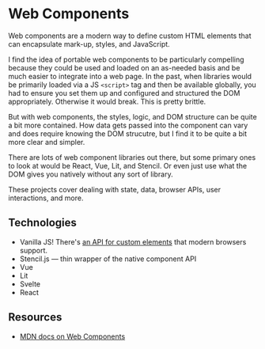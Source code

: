 # Web Components

Web components are a modern way to define custom HTML elements that can encapsulate mark-up, styles, and JavaScript.

I find the idea of portable web components to be particularly compelling because they could be used and loaded on an as-needed basis and be much easier to integrate into a web page. In the past, when libraries would be primarily loaded via a JS `<script>` tag and then be available globally, you had to ensure you set them up and configured and structured the DOM appropriately. Otherwise it would break. This is pretty brittle. 

But with web components, the styles, logic, and DOM structure can be quite a bit more contained. How data gets passed into the component can vary and does require knowing the DOM strucutre, but I find it to be quite a bit more clear and simpler.

There are lots of web component libraries out there, but some primary ones to look at would be React, Vue, Lit, and Stencil. Or even just use what the DOM gives you natively without any sort of library.

These projects cover dealing with state, data, browser APIs, user interactions, and more.

## Technologies

- Vanilla JS! There's [an API for custom elements](https://developer.mozilla.org/en-US/docs/Web/Web_Components/Using_custom_elements) that modern browsers support.
- Stencil.js — thin wrapper of the native component API
- Vue
- Lit
- Svelte
- React

## Resources

- [MDN docs on Web Components](https://developer.mozilla.org/en-US/docs/Web/Web_Components)
